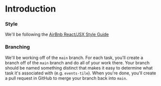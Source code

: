 # Introduction

### Style

We'll be following the [AirBnb React/JSX Style Guide](https://github.com/airbnb/javascript/tree/master/react)

### Branching

We'll be working off of the `main` branch. For each task, you'll create a branch off of the `main` branch and do all of your work there. Your branch should be named something distinct that makes it easy to determine what task it's associated with (e.g. `events-tile`). When you're done, you'll create a pull request in GitHub to merge your branch back into `main`.

